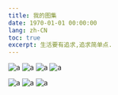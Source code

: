 ```yaml
---
title: 我的图集
date: 1970-01-01 00:00:00
lang: zh-CN
toc: true
excerpt: 生活要有追求,追求简单点.
---
```


<div class="justified-gallery">

[^_^]: # (fav)

![a](/img/gallery/zhenxi.jpg)
![a](/img/gallery/caoshuai.jpg)
![a](/img/gallery/dog.jpg)
![a](/img/gallery/taiji.png)

[^_^]: # (life)

![a](/img/gallery/cfd.jpg)
![a](/img/gallery/cfd1.jpg)
![a](/img/gallery/thinking.jpg)

</div>
